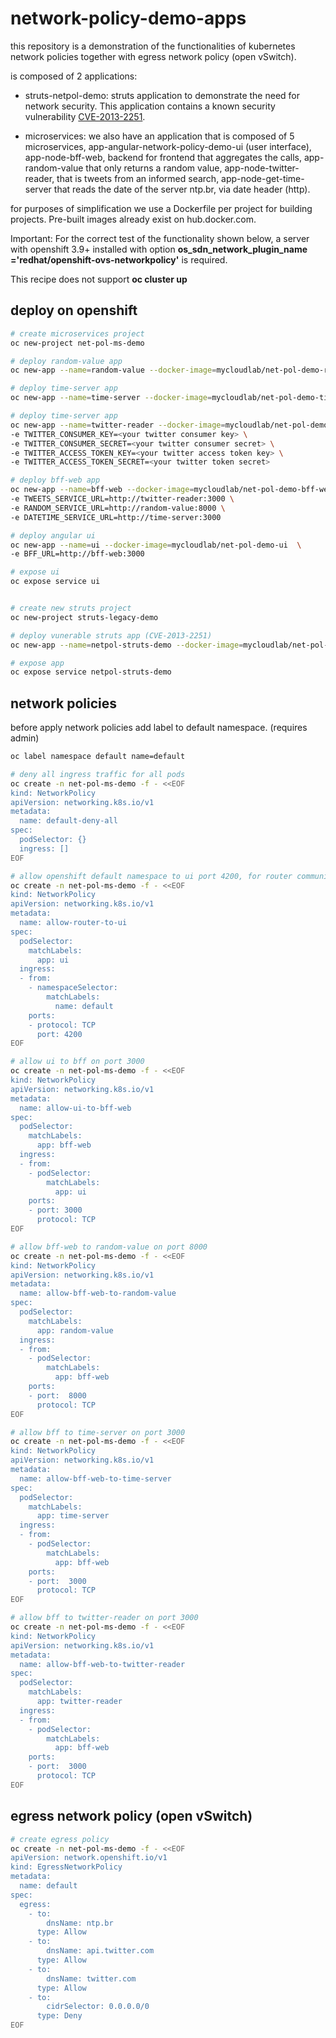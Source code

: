 # network-policy-demo-apps

this repository is a demonstration of the functionalities of kubernetes network policies together with egress network policy (open vSwitch).

is composed of 2 applications:

* struts-netpol-demo: struts application to demonstrate the need for network security. This application contains a known security vulnerability [CVE-2013-2251](http://cvedetails.com/cve/cve-2013-2251).

* microservices: we also have an application that is composed of 5 microservices, app-angular-network-policy-demo-ui (user interface), app-node-bff-web, backend for frontend that aggregates the calls, app-random-value that only returns a random value, app-node-twitter-reader, that is tweets from an informed search, app-node-get-time-server that reads the date of the server ntp.br, via date header (http).

for purposes of simplification we use a Dockerfile per project for building projects. Pre-built images already exist on hub.docker.com.

Important: For the correct test of the functionality shown below, a server with openshift 3.9+ installed with option **os_sdn_network_plugin_name ='redhat/openshift-ovs-networkpolicy'** is required.

This recipe does not support **oc cluster up**

## deploy on openshift

```bash
# create microservices project
oc new-project net-pol-ms-demo

# deploy random-value app
oc new-app --name=random-value --docker-image=mycloudlab/net-pol-demo-random-value

# deploy time-server app
oc new-app --name=time-server --docker-image=mycloudlab/net-pol-demo-time-server

# deploy time-server app
oc new-app --name=twitter-reader --docker-image=mycloudlab/net-pol-demo-twitter-reader \
-e TWITTER_CONSUMER_KEY=<your twitter consumer key> \
-e TWITTER_CONSUMER_SECRET=<your twitter consumer secret> \
-e TWITTER_ACCESS_TOKEN_KEY=<your twitter access token key> \
-e TWITTER_ACCESS_TOKEN_SECRET=<your twitter token secret> 

# deploy bff-web app
oc new-app --name=bff-web --docker-image=mycloudlab/net-pol-demo-bff-web  \
-e TWEETS_SERVICE_URL=http://twitter-reader:3000 \
-e RANDOM_SERVICE_URL=http://random-value:8000 \
-e DATETIME_SERVICE_URL=http://time-server:3000 

# deploy angular ui
oc new-app --name=ui --docker-image=mycloudlab/net-pol-demo-ui  \
-e BFF_URL=http://bff-web:3000 

# expose ui
oc expose service ui 


# create new struts project
oc new-project struts-legacy-demo

# deploy vunerable struts app (CVE-2013-2251)
oc new-app --name=netpol-struts-demo --docker-image=mycloudlab/net-pol-demo-struts-app

# expose app
oc expose service netpol-struts-demo 
```


## network policies

before apply network policies add label to default namespace. (requires admin)

```bash
oc label namespace default name=default
```


```bash
# deny all ingress traffic for all pods
oc create -n net-pol-ms-demo -f - <<EOF
kind: NetworkPolicy
apiVersion: networking.k8s.io/v1
metadata:
  name: default-deny-all
spec:
  podSelector: {}
  ingress: []
EOF

# allow openshift default namespace to ui port 4200, for router communication 
oc create -n net-pol-ms-demo -f - <<EOF
kind: NetworkPolicy
apiVersion: networking.k8s.io/v1
metadata:
  name: allow-router-to-ui
spec:
  podSelector:
    matchLabels:
      app: ui
  ingress:
  - from:
    - namespaceSelector:
        matchLabels:
          name: default
    ports:
    - protocol: TCP
      port: 4200
EOF

# allow ui to bff on port 3000
oc create -n net-pol-ms-demo -f - <<EOF
kind: NetworkPolicy
apiVersion: networking.k8s.io/v1
metadata:
  name: allow-ui-to-bff-web
spec:
  podSelector:
    matchLabels:
      app: bff-web
  ingress:
  - from:
    - podSelector: 
        matchLabels:
          app: ui
    ports:
    - port: 3000 
      protocol: TCP
EOF

# allow bff-web to random-value on port 8000
oc create -n net-pol-ms-demo -f - <<EOF
kind: NetworkPolicy
apiVersion: networking.k8s.io/v1
metadata:
  name: allow-bff-web-to-random-value
spec:
  podSelector:
    matchLabels:
      app: random-value
  ingress:
  - from:
    - podSelector: 
        matchLabels:
          app: bff-web
    ports:
    - port:  8000
      protocol: TCP
EOF

# allow bff to time-server on port 3000
oc create -n net-pol-ms-demo -f - <<EOF
kind: NetworkPolicy
apiVersion: networking.k8s.io/v1
metadata:
  name: allow-bff-web-to-time-server
spec:
  podSelector:
    matchLabels:
      app: time-server
  ingress:
  - from:
    - podSelector: 
        matchLabels:
          app: bff-web
    ports:
    - port:  3000
      protocol: TCP
EOF

# allow bff to twitter-reader on port 3000
oc create -n net-pol-ms-demo -f - <<EOF
kind: NetworkPolicy
apiVersion: networking.k8s.io/v1
metadata:
  name: allow-bff-web-to-twitter-reader
spec:
  podSelector:
    matchLabels:
      app: twitter-reader
  ingress:
  - from:
    - podSelector: 
        matchLabels:
          app: bff-web
    ports:
    - port:  3000
      protocol: TCP
EOF
```


## egress network policy (open vSwitch)

```bash
# create egress policy
oc create -n net-pol-ms-demo -f - <<EOF
apiVersion: network.openshift.io/v1
kind: EgressNetworkPolicy
metadata:
  name: default
spec:
  egress:
    - to:
        dnsName: ntp.br
      type: Allow
    - to:
        dnsName: api.twitter.com
      type: Allow
    - to:
        dnsName: twitter.com
      type: Allow
    - to:
        cidrSelector: 0.0.0.0/0
      type: Deny
EOF
```
